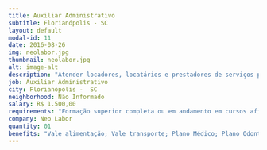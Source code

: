 ```yaml
---
title: Auxiliar Administrativo
subtitle: Florianópolis - SC
layout: default
modal-id: 11
date: 2016-08-26
img: neolabor.jpg
thumbnail: neolabor.jpg
alt: image-alt
description: "Atender locadores, locatários e prestadores de serviços para a manutenção dos imóveis; Revisar procedimentos do setor e solicitar alterações; Emitir ordens de serviço e auxiliar nas demandas do setor."
job: Auxiliar Administrativo
city: Florianópolis -  SC
neighborhood: Não Informado
salary: R$ 1.500,00
requirements: "Formação superior completa ou em andamento em cursos afins; Experiência na área administrativa e com atendimento ao cliente; Conhecimento em Pacote Office."
company: Neo Labor
quantity: 01
benefits: "Vale alimentação; Vale transporte; Plano Médico; Plano Odontológico"
---
```

